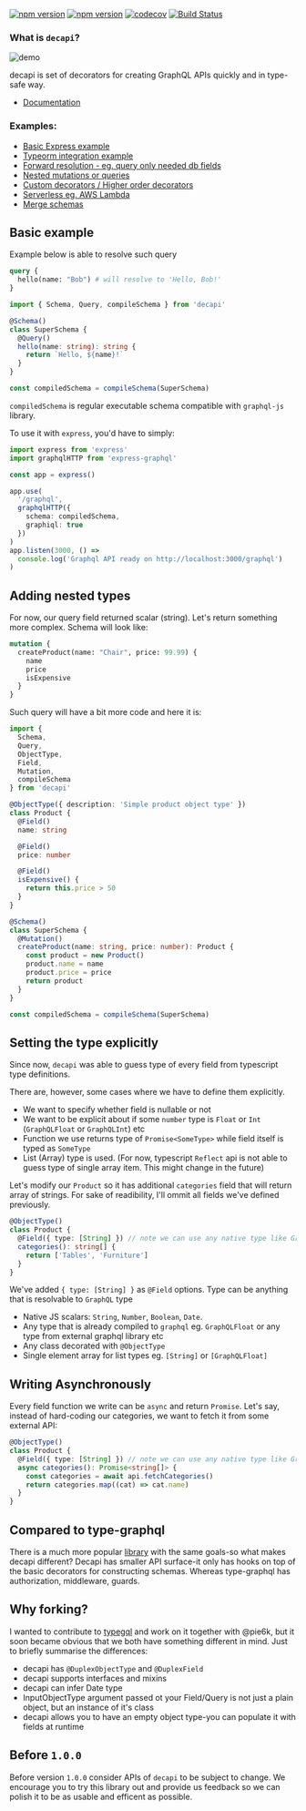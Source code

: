 [![npm version](https://badge.fury.io/js/decapi.svg)](https://badge.fury.io/js/decapi)
[![npm version](https://david-dm.org/capaj/decapi.svg)](https://david-dm.org/capaj/decapi)
[![codecov](https://codecov.io/gh/capaj/decapi/branch/master/graph/badge.svg)](https://codecov.io/gh/capaj/decapi)
[![Build Status](https://api.travis-ci.org/capaj/decapi.svg?branch=master)](https://travis-ci.org/capaj/decapi)

### What is `decapi`?

![demo](assets/demo.gif)

decapi is set of decorators for creating GraphQL APIs quickly and in type-safe way.

- [Documentation](https://decapi.netlify.com/)

### Examples:

- [Basic Express example](examples/basic-express-server)
- [Typeorm integration example](examples/typeorm-basic-integration)
- [Forward resolution - eg. query only needed db fields](examples/forward-resolution)
- [Nested mutations or queries](examples/nested-mutation-or-query)
- [Custom decorators / Higher order decorators](examples/custom-decorators)
- [Serverless eg. AWS Lambda](examples/serverless)
- [Merge schemas](examples/merge-schemas)

## Basic example

Example below is able to resolve such query

```graphql
query {
  hello(name: "Bob") # will resolve to 'Hello, Bob!'
}
```

```ts
import { Schema, Query, compileSchema } from 'decapi'

@Schema()
class SuperSchema {
  @Query()
  hello(name: string): string {
    return `Hello, ${name}!`
  }
}

const compiledSchema = compileSchema(SuperSchema)
```

`compiledSchema` is regular executable schema compatible with `graphql-js` library.

To use it with `express`, you'd have to simply:

```ts
import express from 'express'
import graphqlHTTP from 'express-graphql'

const app = express()

app.use(
  '/graphql',
  graphqlHTTP({
    schema: compiledSchema,
    graphiql: true
  })
)
app.listen(3000, () =>
  console.log('Graphql API ready on http://localhost:3000/graphql')
)
```

## Adding nested types

For now, our query field returned scalar (string). Let's return something more complex. Schema will look like:

```graphql
mutation {
  createProduct(name: "Chair", price: 99.99) {
    name
    price
    isExpensive
  }
}
```

Such query will have a bit more code and here it is:

```ts
import {
  Schema,
  Query,
  ObjectType,
  Field,
  Mutation,
  compileSchema
} from 'decapi'

@ObjectType({ description: 'Simple product object type' })
class Product {
  @Field()
  name: string

  @Field()
  price: number

  @Field()
  isExpensive() {
    return this.price > 50
  }
}

@Schema()
class SuperSchema {
  @Mutation()
  createProduct(name: string, price: number): Product {
    const product = new Product()
    product.name = name
    product.price = price
    return product
  }
}

const compiledSchema = compileSchema(SuperSchema)
```

## Setting the type explicitly

Since now, `decapi` was able to guess type of every field from typescript type definitions.

There are, however, some cases where we have to define them explicitly.

- We want to specify whether field is nullable or not
- We want to be explicit about if some `number` type is `Float` or `Int` (`GraphQLFloat` or `GraphQLInt`) etc
- Function we use returns type of `Promise<SomeType>` while field itself is typed as `SomeType`
- List (Array) type is used. (For now, typescript `Reflect` api is not able to guess type of single array item. This might change in the future)

Let's modify our `Product` so it has additional `categories` field that will return array of strings. For sake of readibility, I'll ommit all fields we've defined previously.

```ts
@ObjectType()
class Product {
  @Field({ type: [String] }) // note we can use any native type like GraphQLString!
  categories(): string[] {
    return ['Tables', 'Furniture']
  }
}
```

We've added `{ type: [String] }` as `@Field` options. Type can be anything that is resolvable to `GraphQL` type

- Native JS scalars: `String`, `Number`, `Boolean`, `Date`.
- Any type that is already compiled to `graphql` eg. `GraphQLFloat` or any type from external graphql library etc
- Any class decorated with `@ObjectType`
- Single element array for list types eg. `[String]` or `[GraphQLFloat]`

## Writing Asynchronously

Every field function we write can be `async` and return `Promise`. Let's say, instead of hard-coding our categories, we want to fetch it from some external API:

```ts
@ObjectType()
class Product {
  @Field({ type: [String] }) // note we can use any native type like GraphQLString!
  async categories(): Promise<string[]> {
    const categories = await api.fetchCategories()
    return categories.map((cat) => cat.name)
  }
}
```

## Compared to type-graphql

There is a much more popular [library](https://github.com/19majkel94/type-graphql) with the same goals-so what makes decapi different? Decapi has smaller API surface-it only has hooks on top of the basic decorators for constructing schemas.
Whereas type-graphql has authorization, middleware, guards.

## Why forking?

I wanted to contribute to [typegql](https://github.com/prismake/typegql) and work on it together with @pie6k, but it soon became obvious that we both have something different in mind. Just to briefly summarise the differences:

- decapi has `@DuplexObjectType` and `@DuplexField`
- decapi supports interfaces and mixins
- decapi can infer Date type
- InputObjectType argument passed ot your Field/Query is not just a plain object, but an instance of it's class
- decapi allows you to have an empty object type-you can populate it with fields at runtime

## Before `1.0.0`

Before version `1.0.0` consider APIs of `decapi` to be subject to change. We encourage you to try this library out and provide us feedback so we can polish it to be as usable and efficent as possible.
